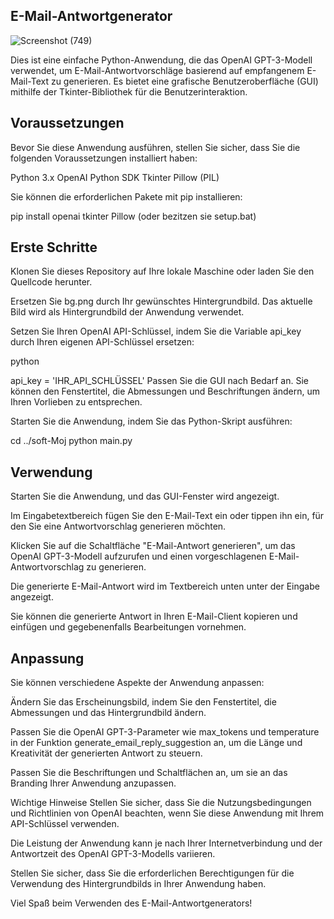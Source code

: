 ## E-Mail-Antwortgenerator
![Screenshot (749)](https://github.com/khalil135711/soft/assets/89642249/41729df4-20a2-496b-baf1-5f89a546027f)


Dies ist eine einfache Python-Anwendung, die das OpenAI GPT-3-Modell verwendet, um E-Mail-Antwortvorschläge basierend auf empfangenem E-Mail-Text zu generieren. Es bietet eine grafische Benutzeroberfläche (GUI) mithilfe der Tkinter-Bibliothek für die Benutzerinteraktion.

## Voraussetzungen
Bevor Sie diese Anwendung ausführen, stellen Sie sicher, dass Sie die folgenden Voraussetzungen installiert haben:

Python 3.x
OpenAI Python SDK
Tkinter
Pillow (PIL)

Sie können die erforderlichen Pakete mit pip installieren:


pip install openai tkinter Pillow
(oder bezitzen sie setup.bat)

## Erste Schritte

Klonen Sie dieses Repository auf Ihre lokale Maschine oder laden Sie den Quellcode herunter.

Ersetzen Sie bg.png durch Ihr gewünschtes Hintergrundbild. Das aktuelle Bild wird als Hintergrundbild der Anwendung verwendet.

Setzen Sie Ihren OpenAI API-Schlüssel, indem Sie die Variable api_key durch Ihren eigenen API-Schlüssel ersetzen:

python

api_key = 'IHR_API_SCHLÜSSEL'
Passen Sie die GUI nach Bedarf an. Sie können den Fenstertitel, die Abmessungen und Beschriftungen ändern, um Ihren Vorlieben zu entsprechen.

Starten Sie die Anwendung, indem Sie das Python-Skript ausführen:

cd ../soft-Moj
python main.py

## Verwendung
Starten Sie die Anwendung, und das GUI-Fenster wird angezeigt.

Im Eingabetextbereich fügen Sie den E-Mail-Text ein oder tippen ihn ein, für den Sie eine Antwortvorschlag generieren möchten.

Klicken Sie auf die Schaltfläche "E-Mail-Antwort generieren", um das OpenAI GPT-3-Modell aufzurufen und einen vorgeschlagenen E-Mail-Antwortvorschlag zu generieren.

Die generierte E-Mail-Antwort wird im Textbereich unten unter der Eingabe angezeigt.

Sie können die generierte Antwort in Ihren E-Mail-Client kopieren und einfügen und gegebenenfalls Bearbeitungen vornehmen.

## Anpassung
Sie können verschiedene Aspekte der Anwendung anpassen:

Ändern Sie das Erscheinungsbild, indem Sie den Fenstertitel, die Abmessungen und das Hintergrundbild ändern.

Passen Sie die OpenAI GPT-3-Parameter wie max_tokens und temperature in der Funktion generate_email_reply_suggestion an, um die Länge und Kreativität der generierten Antwort zu steuern.

Passen Sie die Beschriftungen und Schaltflächen an, um sie an das Branding Ihrer Anwendung anzupassen.

Wichtige Hinweise
Stellen Sie sicher, dass Sie die Nutzungsbedingungen und Richtlinien von OpenAI beachten, wenn Sie diese Anwendung mit Ihrem API-Schlüssel verwenden.

Die Leistung der Anwendung kann je nach Ihrer Internetverbindung und der Antwortzeit des OpenAI GPT-3-Modells variieren.

Stellen Sie sicher, dass Sie die erforderlichen Berechtigungen für die Verwendung des Hintergrundbilds in Ihrer Anwendung haben.


Viel Spaß beim Verwenden des E-Mail-Antwortgenerators!





